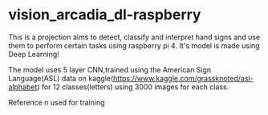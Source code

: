 # vision_arcadia_dl-raspberry
This is a projection aims to detect, classify and interpret hand signs and use them to perform certain tasks using raspberry pi 4. It's model is made using Deep Learning! 

The model uses 5 layer CNN,trained using the American Sign Language(ASL) data on kaggle(https://www.kaggle.com/grassknoted/asl-alphabet) for 12 classes(letters) using 3000 images for each class.

Reference n used for training



